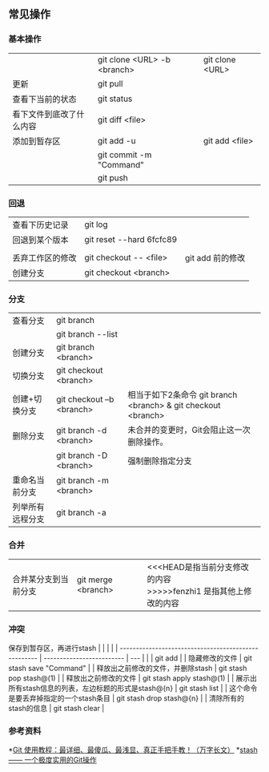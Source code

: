 ## 常见操作
### 基本操作
|                          |                                 |                   |
| ------------------------ | ------------------------------- | ----------------- |
|                          | git clone \<URL\> -b \<branch\> | git clone \<URL\> |
| 更新                     | git pull                        |
| 查看下当前的状态         | git status                      |
| 看下文件到底改了什么内容 | git diff \<file\>               |
| 添加到暂存区             | git add -u                      | git add \<file\>  |
|                          | git commit -m "Command"         |
|                          | git push                        |
### 回退
|                  |                          |                  |
| ---------------- | ------------------------ | ---------------- |
| 查看下历史记录   | git log                  |
| 回退到某个版本   | git reset --hard 6fcfc89 |
|                  |                          |                  |
| 丢弃工作区的修改 | git checkout -- \<file\> | git add 前的修改 |
| 创建分支         | git checkout \<branch\>  |

### 分支
|                  |                            |                                                                      |
| ---------------- | -------------------------- | -------------------------------------------------------------------- |
| 查看分支         | git branch                 |
|                  | git branch --list          |
| 创建分支         | git branch \<branch\>      |
| 切换分支         | git checkout \<branch\>    |
| 创建+切换分支    | git checkout –b \<branch\> | 相当于如下2条命令    git branch \<branch\> & git checkout \<branch\> |
| 删除分支         | git branch -d \<branch\>   | 未合并的变更时，Git会阻止这一次删除操作。                            |
|                  | git branch -D \<branch\>   | 强制删除指定分支                                                     |
| 重命名当前分支   | git branch -m \<branch\>   |
| 列举所有远程分支 | git branch -a              |


### 合并
|                      |                      |                                                                             |
| -------------------- | -------------------- | --------------------------------------------------------------------------- |
| 合并某分支到当前分支 | git merge \<branch\> | \<\<\<HEAD是指当前分支修改的内容 <br>\>\>\>\>\>fenzhi1 是指其他上修改的内容 |

### 冲突
保存到暂存区，再进行stash
|                                                      |                           |     |
| ---------------------------------------------------- | ------------------------- | --- |
|                                                      | git add                   |
| 隐藏修改的文件                                       | git stash save "Command"  |
| 释放出之前修改的文件，并删除stash                    | git stash pop stash@(1)   |
| 释放出之前修改的文件                                 | git stash apply stash@(1) |
| 展示出所有stash信息的列表，左边标题的形式是stash@{n} | git stash list            |
| 这个命令是要丢弃掉指定的一个stash条目                | git stash drop stash@{n}  |
| 清除所有的stash的信息                                | git stash clear           |

### 参考资料
*[Git 使用教程：最详细、最傻瓜、最浅显、真正手把手教！（万字长文）](https://zhuanlan.zhihu.com/p/135183491)
*[stash —— 一个极度实用的Git操作](https://zhuanlan.zhihu.com/p/52429552)
